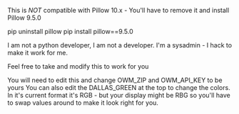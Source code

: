This is *NOT* compatible with Pillow 10.x  - You'll have to remove it and install Pillow 9.5.0

pip uninstall pillow
pip install pillow==9.5.0

I am not a python developer, I am not a developer.  I'm a sysadmin - I hack to make it work for me.

Feel free to take and modify this to work for you

You will need to edit this and change OWM_ZIP and OWM_API_KEY to be yours
You can also edit the DALLAS_GREEN at the top to change the colors.  In it's current format it's RGB - but your display might be RBG so you'll have to swap values around to make it look right for you.

